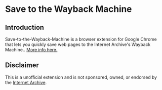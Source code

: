 # Save to the Wayback Machine

## Introduction

Save-to-the-Wayback-Machine is a browser extension for Google Chrome that lets you quickly save web pages to the Internet Archive's Wayback Machine.. [More info here.](https://verifiedjoseph.com/projects/save-to-the-wayback-machine)

## Disclaimer

This is a unofficial extension and is not sponsored, owned, or endorsed by the [Internet Archive](archive.org).
